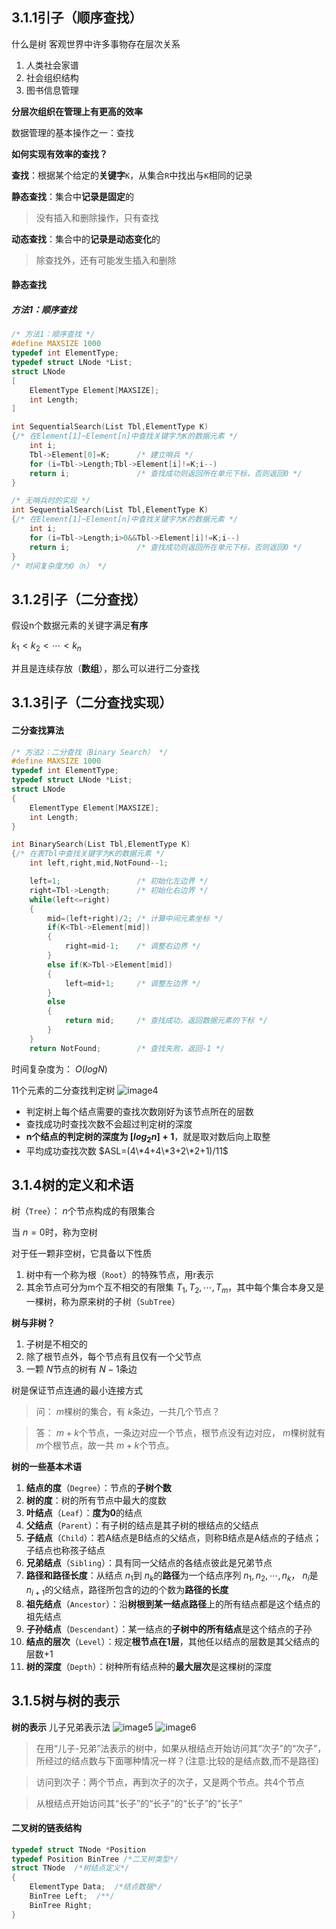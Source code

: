## 3.1.1引子（顺序查找）
什么是树
客观世界中许多事物存在层次关系
1. 人类社会家谱
2. 社会组织结构
3. 图书信息管理

**分层次组织在管理上有更高的效率**

数据管理的基本操作之一：查找

**如何实现有效率的查找？**

**查找**：根据某个给定的**关键字**`K`，从集合`R`中找出与`K`相同的记录

**静态查找**：集合中**记录是固定**的
>没有插入和删除操作，只有查找

**动态查找**：集合中的**记录是动态变化**的
>除查找外，还有可能发生插入和删除

#### 静态查找
##### 方法1：顺序查找
```C
/* 方法1：顺序查找 */
#define MAXSIZE 1000
typedef int ElementType;
typedef struct LNode *List;
struct LNode
[
    ElementType Element[MAXSIZE];
    int Length;
]

int SequentialSearch(List Tbl,ElementType K)
{/* 在Element[1]~Element[n]中查找关键字为K的数据元素 */
    int i;
    Tbl->Element[0]=K;      /* 建立哨兵 */
    for (i=Tbl->Length;Tbl->Element[i]!=K;i--)
    return i;               /* 查找成功则返回所在单元下标，否则返回0 */
}

/* 无哨兵时的实现 */
int SequentialSearch(List Tbl,ElementType K)
{/* 在Element[1]~Element[n]中查找关键字为K的数据元素 */
    int i;
    for (i=Tbl->Length;i>0&&Tbl->Element[i]!=K;i--)
    return i;               /* 查找成功则返回所在单元下标，否则返回0 */
}
/* 时间复杂度为O（n） */
```

## 3.1.2引子（二分查找）
假设n个数据元素的关键字满足**有序**

$k_1<k_2<\cdots<k_n$

并且是连续存放（**数组**），那么可以进行二分查找
## 3.1.3引子（二分查找实现）
#### 二分查找算法
```C
/* 方法2：二分查找（Binary Search） */
#define MAXSIZE 1000
typedef int ElementType;
typedef struct LNode *List;
struct LNode
{
    ElementType Element[MAXSIZE];
    int Length;
}

int BinarySearch(List Tbl,ElementType K)
{/* 在表Tbl中查找关键字为K的数据元素 */
    int left,right,mid,NotFound--1;

    left=1;                 /* 初始化左边界 */
    right=Tbl->Length;      /* 初始化右边界 */
    while(left<=right)
    {
        mid=(left+right)/2; /* 计算中间元素坐标 */
        if(K<Tbl->Element[mid])
        {
            right=mid-1;    /* 调整右边界 */
        }
        else if(K>Tbl->Element[mid])
        {
            left=mid+1;     /* 调整左边界 */
        }
        else
        {
            return mid;     /* 查找成功，返回数据元素的下标 */
        }
    }
    return NotFound;        /* 查找失败，返回-1 */
```
时间复杂度为： $O(logN)$

11个元素的二分查找判定树
![image4](image/image4.png)
* 判定树上每个结点需要的查找次数刚好为该节点所在的层数
* 查找成功时查找次数不会超过判定树的深度
* **n个结点的判定树的深度为 $[log_2n]+1$**，就是取对数后向上取整
* 平均成功查找次数 $ASL=(4\*4+4\*3+2\*2+1)/11$
## 3.1.4树的定义和术语
树（`Tree`）： $n$个节点构成的有限集合

当 $n=0$时，称为空树

对于任一颗非空树，它具备以下性质
1. 树中有一个称为根（`Root`）的特殊节点，用r表示
2. 其余节点可分为m个互不相交的有限集 $T_1,T_2,\cdots,T_m$，其中每个集合本身又是一棵树，称为原来树的子树（`SubTree`）

**树与非树？**
1. 子树是不相交的
2. 除了根节点外，每个节点有且仅有一个父节点
3. 一颗 $N$节点的树有 $N-1$条边

树是保证节点连通的最小连接方式
>问： $m$棵树的集合，有 $k$条边，一共几个节点？

>答： $m+k$个节点，一条边对应一个节点，根节点没有边对应， $m$棵树就有 $m$个根节点，故一共 $m+k$个节点。

**树的一些基本术语**
1. **结点的度**（`Degree`）：节点的**子树个数**
2. **树的度**：树的所有节点中最大的度数
3. **叶结点**（`Leaf`）：**度为0**的结点
4. **父结点**（`Parent`）：有子树的结点是其子树的根结点的父结点
5. **子结点**（`Child`）：若A结点是B结点的父结点，则称B结点是A结点的子结点；子结点也称孩子结点
6. **兄弟结点**（`Sibling`）：具有同一父结点的各结点彼此是兄弟节点
7. **路径和路径长度**：从结点 $n_1$到 $n_k$的**路径**为一个结点序列 $n_1,n_2,\cdots,n_k$， $n_i$是 $n_{i+1}$的父结点，路径所包含的边的个数为**路径的长度**
8. **祖先结点**（`Ancestor`）：沿**树根到某一结点路径**上的所有结点都是这个结点的祖先结点
9. **子孙结点**（`Descendant`）：某一结点的**子树中的所有结点**是这个结点的子孙
10. **结点的层次**（`Level`）：规定**根节点在1层**，其他任以结点的层数是其父结点的层数+1
11. **树的深度**（`Depth`）：树种所有结点种的**最大层次**是这棵树的深度
## 3.1.5树与树的表示
**树的表示**
儿子兄弟表示法
![image5](image/image5.png)
![image6](image/image6.png)
>在用“儿子-兄弟”法表示的树中，如果从根结点开始访问其“次子”的“次子”，所经过的结点数与下面哪种情况一样？(注意:比较的是结点数,而不是路径)

>访问到次子：两个节点，再到次子的次子，又是两个节点。共4个节点

>从根结点开始访问其“长子”的“长子”的“长子”的“长子”

#### 二叉树的链表结构
```C
typedef struct TNode *Position
typedef Position BinTree /*二叉树类型*/
struct TNode  /*树结点定义*/
{
	ElementType Data;  /*结点数据*/
	BinTree Left;  /**/
	BinTree Right;
}
```
